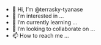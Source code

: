 - 👋 Hi, I’m @terrasky-tyanase
- 👀 I’m interested in ...
- 🌱 I’m currently learning ...
- 💞️ I’m looking to collaborate on ...
- 📫 How to reach me ...

<!---
terrasky-tyanase/terrasky-tyanase is a ✨ special ✨ repository because its `README.md` (this file) appears on your GitHub profile.
You can click the Preview link to take a look at your changes.
--->
